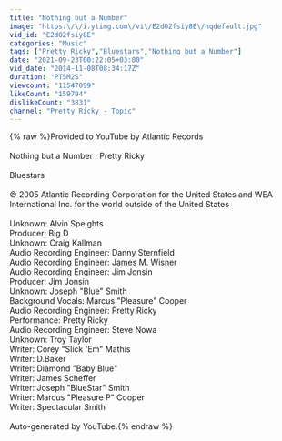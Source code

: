 ```yaml
---
title: "Nothing but a Number"
image: "https:\/\/i.ytimg.com\/vi\/E2dO2fsiy8E\/hqdefault.jpg"
vid_id: "E2dO2fsiy8E"
categories: "Music"
tags: ["Pretty Ricky","Bluestars","Nothing but a Number"]
date: "2021-09-23T00:22:05+03:00"
vid_date: "2014-11-08T08:34:17Z"
duration: "PT5M2S"
viewcount: "11547099"
likeCount: "159794"
dislikeCount: "3831"
channel: "Pretty Ricky - Topic"
---
```

{% raw %}Provided to YouTube by Atlantic Records<br /><br />Nothing but a Number · Pretty Ricky<br /><br />Bluestars<br /><br />℗ 2005 Atlantic Recording Corporation for the United States and WEA International Inc. for the world outside of the United States<br /><br />Unknown: Alvin Speights<br />Producer: Big D<br />Unknown: Craig Kallman<br />Audio  Recording  Engineer: Danny Sternfield<br />Audio  Recording  Engineer: James M. Wisner<br />Audio  Recording  Engineer: Jim Jonsin<br />Producer: Jim Jonsin<br />Unknown: Joseph &quot;Blue&quot; Smith<br />Background  Vocals: Marcus &quot;Pleasure&quot; Cooper<br />Audio  Recording  Engineer: Pretty Ricky<br />Performance: Pretty Ricky<br />Audio  Recording  Engineer: Steve Nowa<br />Unknown: Troy Taylor<br />Writer: Corey &quot;Slick 'Em&quot; Mathis<br />Writer: D.Baker<br />Writer: Diamond &quot;Baby Blue&quot;<br />Writer: James Scheffer<br />Writer: Joseph &quot;BlueStar&quot; Smith<br />Writer: Marcus &quot;Pleasure P&quot; Cooper<br />Writer: Spectacular Smith<br /><br />Auto-generated by YouTube.{% endraw %}
